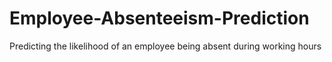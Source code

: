 # Employee-Absenteeism-Prediction
Predicting the likelihood of an employee being absent during working hours 
